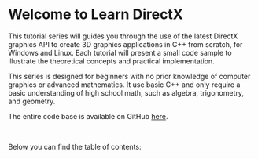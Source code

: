 # Welcome to Learn DirectX

This tutorial series will guides you through the use of the latest DirectX graphics API to create 3D graphics applications in C++ from scratch, for Windows and Linux. Each tutorial will present a small code sample to illustrate the theoretical concepts and practical implementation.

This series is designed for beginners with no prior knowledge of computer graphics or advanced mathematics. It use basic C++ and only require a basic understanding of high school math, such as algebra, trigonometry, and geometry.

The entire code base is available on GitHub <a href="https://github.com/PAMinerva/LearnDirectX" target="_blank">here</a>.

<br>

Below you can find the table of contents:

```{tableofcontents}
```